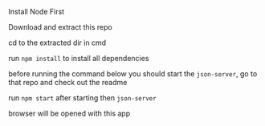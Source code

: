 Install Node First

Download and extract this repo

cd to the extracted dir in cmd

run ```npm install``` to install all dependencies

before running the command below you should start the ```json-server```, go to that repo and check out the readme

run ```npm start``` after starting then ```json-server```

browser will be opened with this app
